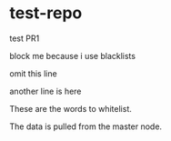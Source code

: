 # test-repo
test PR1

block me because i use blacklists

omit this line

another line is here

These are the words to whitelist.

The data is pulled from the master node.
